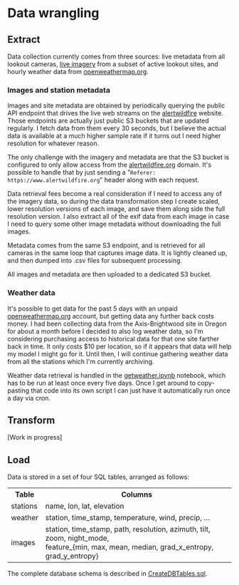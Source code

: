 Data wrangling
=================

## Extract

Data collection currently comes from three sources: live metadata from all lookout cameras, [live imagery](http://www.alertwildfire.org/) from a subset of active lookout sites, and hourly weather data from [openweathermap.org](https://openweathermap.org).

### Images and station metadata

Images and site metadata are obtained by periodically querying the public API endpoint that drives the live web streams on the [alertwildfire](http://www.alertwildfire.org/) website.
Those endpoints are actually just public S3 buckets that are updated regularly. I fetch data from them every 30 seconds, but I believe the actual data is available at a much higher sample rate if it turns out I need higher resolution for whatever reason.

The only challenge with the imagery and metadata are that the S3 bucket is configured to only allow access from the [alertwildfire.org](alertwildfire.org) domain.
It's possible to handle that by just sending a "`Referer: https://www.alertwildfire.org`" header along with each request.

Data retrieval fees become a real consideration if I need to access any of the imagery data, so during the data transformation step I create scaled, lower resolution versions of each image, and save them along side the full resolution version.
I also extract all of the exif data from each image in case I need to query some other image metadata without downloading the full images.

Metadata comes from the same S3 endpoint, and is retrieved for all cameras in the same loop that captures image data. It is lightly cleaned up, and then dumped into .csv files for subsequent processing.

All images and metadata are then uploaded to a dedicated S3 bucket.

### Weather data

It's possible to get data for the past 5 days with an unpaid [openweathermap.org](openweathermap.org) account, but getting data any further back costs money. I had been collecting data from the Axis-Brightwood site in Oregon for about a month before I decided to also log weather data, so I'm considering purchasing access to historical data for that one site farther back in time. It only costs \$10 per location, so if it appears that data will help my model I might go for it.
Until then, I will continue gathering weather data from all the stations which I'm currently archiving.

Weather data retrieval is handled in the [getweather.ipynb](./getweather.ipynb) notebook, which has to be run at least once every five days.
Once I get around to copy-pasting that code into its own script I can just have it automatically run once a day via cron.

## Transform

[Work in progress]

<!--

```python
import numpy as np
from skimage import data
from skimage.io import imread, imsave
from skimage.util import img_as_ubyte
from skimage.filters.rank import entropy
from skimage.morphology import disk
from skimage.color import rgb2hsv, rgb2gray, rgb2yuv

img = imread('fname.jpg')
img_gray = rgb2gray(img)
img_entropy = entropy(img_gray, disk(5))
imsave('fname-entropy.jpg', img_entropy)
```
-->

## Load

Data is stored in a set of four SQL tables, arranged as follows:

<table style='display:block; width: 100%'>
    <tr><th>Table</th><th>Columns</th></tr>
    <tr><td>stations</td><td>name, lon, lat, elevation</td></tr>
    <tr><td>weather</td><td>station, time_stamp, temperature, wind, precip, ...</td></tr>
    <tr><td>images</td><td>
        station, time_stamp, path, resolution, azimuth, tilt, zoom, night_mode,<br/>
        feature_{min, max, mean, median, grad_x_entropy, grad_y_entropy}
    </td></tr>
</table>

The complete database schema is described in [CreateDBTables.sql](CreateDBTables.sql).